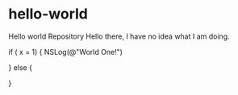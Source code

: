 # hello-world
Hello world Repository
Hello there, I have no idea what I am doing. 

if ( x = 1) {
  NSLog(@"World One!")
  
}
else {

}
